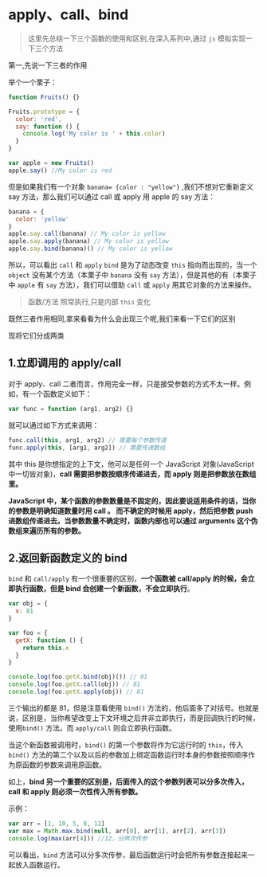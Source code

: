 # apply、call、bind

> 这里先总结一下三个函数的使用和区别,在深入系列中,通过 `js` 模拟实现一下三个方法

第一,先说一下三者的作用

举个一个栗子：

```js
function Fruits() {}

Fruits.prototype = {
  color: 'red',
  say: function () {
    console.log('My color is ' + this.color)
  }
}

var apple = new Fruits()
apple.say() //My color is red
```

但是如果我们有一个对象 `banana= {color : "yellow"}` ,我们不想对它重新定义 say 方法，那么我们可以通过 call 或 apply 用 apple 的 say 方法：

```js
banana = {
  color: 'yellow'
}
apple.say.call(banana) // My color is yellow
apple.say.apply(banana) // My color is yellow
apple.say.bind(banana)() // My color is yellow
```

所以，可以看出 `call` 和 `apply` `bind` 是为了动态改变 `this` 指向而出现的，当一个 `object` 没有某个方法（本栗子中 `banana` 没有 `say` 方法），但是其他的有（本栗子中 `apple` 有 `say` 方法），我们可以借助 `call` 或 `apply` 用其它对象的方法来操作。

> 函数/方法 照常执行,只是内部 `this` 变化

既然三者作用相同,拿来看看为什么会出现三个呢,我们来看一下它们的区别

现将它们分成两类

## 1.立即调用的 apply/call

对于 apply、call 二者而言，作用完全一样，只是接受参数的方式不太一样。例如，有一个函数定义如下：

```js
var func = function (arg1, arg2) {}
```

就可以通过如下方式来调用：

```js
func.call(this, arg1, arg2) // 需要每个参数传递
func.apply(this, [arg1, arg2]) // 需要传递数组
```

其中 this 是你想指定的上下文，他可以是任何一个 JavaScript 对象(JavaScript 中一切皆对象)，**call 需要把参数按顺序传递进去，而 apply 则是把参数放在数组里。**

**JavaScript 中，某个函数的参数数量是不固定的，因此要说适用条件的话，当你的参数是明确知道数量时用 call 。
而不确定的时候用 apply，然后把参数 push 进数组传递进去。当参数数量不确定时，函数内部也可以通过 arguments 这个伪数组来遍历所有的参数。**

## 2.返回新函数定义的 bind

`bind` 和 `call/apply` 有一个很重要的区别，**一个函数被 call/apply 的时候，会立即执行函数，但是 bind 会创建一个新函数，不会立即执行**。

```js
var obj = {
  x: 81
}

var foo = {
  getX: function () {
    return this.x
  }
}

console.log(foo.getX.bind(obj)()) // 81
console.log(foo.getX.call(obj)) // 81
console.log(foo.getX.apply(obj)) // 81
```

三个输出的都是 81，但是注意看使用 `bind()` 方法的，他后面多了对括号。也就是说，区别是，当你希望改变上下文环境之后并非立即执行，而是回调执行的时候，使用`bind()` 方法。而 `apply/call` 则会立即执行函数。

当这个新函数被调用时，`bind()` 的第一个参数将作为它运行时的 `this`，传入 `bind()` 方法的第二个以及以后的参数加上绑定函数运行时本身的参数按照顺序作为原函数的参数来调用原函数。

如上，**bind 另一个重要的区别是，后面传入的这个参数列表可以分多次传入，call 和 apply 则必须一次性传入所有参数。**

示例：

```js
var arr = [1, 10, 5, 8, 12]
var max = Math.max.bind(null, arr[0], arr[1], arr[2], arr[3])
console.log(max(arr[4])) //12，分两次传参
```

可以看出，`bind` 方法可以分多次传参，最后函数运行时会把所有参数连接起来一起放入函数运行。
